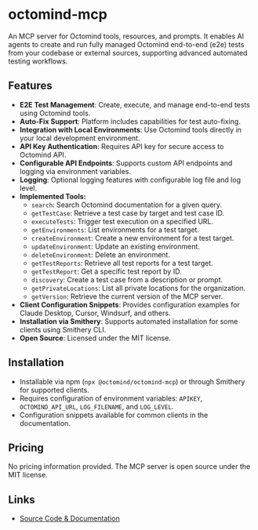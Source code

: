 # octomind-mcp

An MCP server for Octomind tools, resources, and prompts. It enables AI agents to create and run fully managed Octomind end-to-end (e2e) tests from your codebase or external sources, supporting advanced automated testing workflows.

## Features
- **E2E Test Management**: Create, execute, and manage end-to-end tests using Octomind tools.
- **Auto-Fix Support**: Platform includes capabilities for test auto-fixing.
- **Integration with Local Environments**: Use Octomind tools directly in your local development environment.
- **API Key Authentication**: Requires API key for secure access to Octomind API.
- **Configurable API Endpoints**: Supports custom API endpoints and logging via environment variables.
- **Logging**: Optional logging features with configurable log file and log level.
- **Implemented Tools:**
  - `search`: Search Octomind documentation for a given query.
  - `getTestCase`: Retrieve a test case by target and test case ID.
  - `executeTests`: Trigger test execution on a specified URL.
  - `getEnvironments`: List environments for a test target.
  - `createEnvironment`: Create a new environment for a test target.
  - `updateEnvironment`: Update an existing environment.
  - `deleteEnvironment`: Delete an environment.
  - `getTestReports`: Retrieve all test reports for a test target.
  - `getTestReport`: Get a specific test report by ID.
  - `discovery`: Create a test case from a description or prompt.
  - `getPrivateLocations`: List all private locations for the organization.
  - `getVersion`: Retrieve the current version of the MCP server.
- **Client Configuration Snippets**: Provides configuration examples for Claude Desktop, Cursor, Windsurf, and others.
- **Installation via Smithery**: Supports automated installation for some clients using Smithery CLI.
- **Open Source**: Licensed under the MIT license.

## Installation
- Installable via npm (`npx @octomind/octomind-mcp`) or through Smithery for supported clients.
- Requires configuration of environment variables: `APIKEY`, `OCTOMIND_API_URL`, `LOG_FILENAME`, and `LOG_LEVEL`.
- Configuration snippets available for common clients in the documentation.

## Pricing
No pricing information provided. The MCP server is open source under the MIT license.

## Links
- [Source Code & Documentation](https://github.com/OctoMind-dev/octomind-mcp)